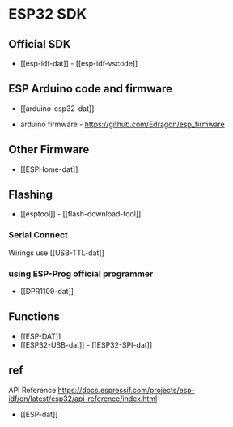 



# ESP32 SDK


## Official SDK 

- [[esp-idf-dat]] - [[esp-idf-vscode]]


## ESP Arduino code and firmware 


- [[arduino-esp32-dat]]

- arduino firmware - https://github.com/Edragon/esp_firmware

## Other Firmware 

- [[ESPHome-dat]]


## Flashing 

- [[esptool]] - [[flash-download-tool]]
  
### Serial Connect 
Wirings use [[USB-TTL-dat]]


### using ESP-Prog official programmer 

- [[DPR1109-dat]]



## Functions 

- [[ESP-DAT]]
- [[ESP32-USB-dat]] - [[ESP32-SPI-dat]] 


## ref 

API Reference
https://docs.espressif.com/projects/esp-idf/en/latest/esp32/api-reference/index.html

- [[ESP-dat]]

